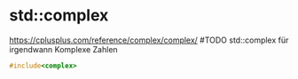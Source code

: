 # std::complex 
https://cplusplus.com/reference/complex/complex/
#TODO std::complex für irgendwann
Komplexe Zahlen
``` C++
#include<complex>
```
